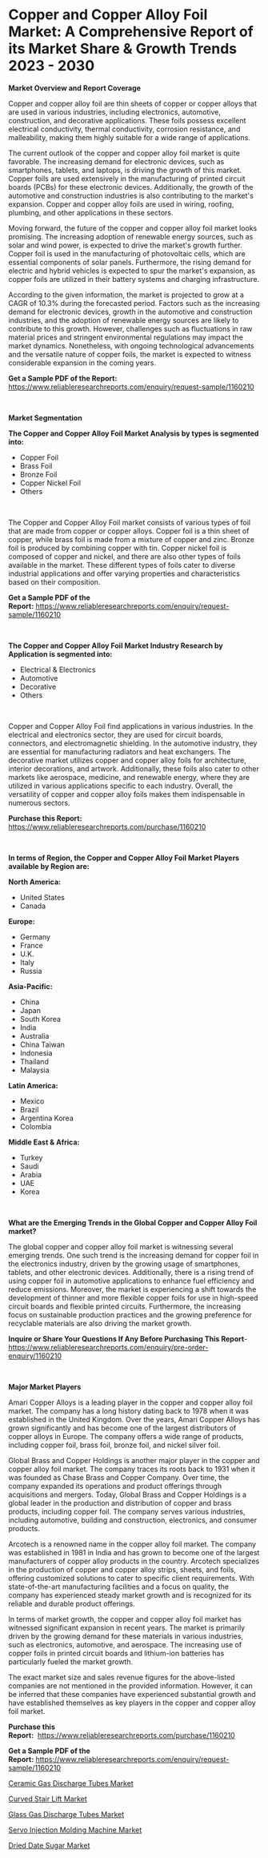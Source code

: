 <p><h1>Copper and Copper Alloy Foil Market: A Comprehensive Report of its Market Share & Growth Trends 2023 - 2030</h1></p><p><strong>Market Overview and Report Coverage</strong></p>
<p><p>Copper and copper alloy foil are thin sheets of copper or copper alloys that are used in various industries, including electronics, automotive, construction, and decorative applications. These foils possess excellent electrical conductivity, thermal conductivity, corrosion resistance, and malleability, making them highly suitable for a wide range of applications.</p><p>The current outlook of the copper and copper alloy foil market is quite favorable. The increasing demand for electronic devices, such as smartphones, tablets, and laptops, is driving the growth of this market. Copper foils are used extensively in the manufacturing of printed circuit boards (PCBs) for these electronic devices. Additionally, the growth of the automotive and construction industries is also contributing to the market's expansion. Copper and copper alloy foils are used in wiring, roofing, plumbing, and other applications in these sectors.</p><p>Moving forward, the future of the copper and copper alloy foil market looks promising. The increasing adoption of renewable energy sources, such as solar and wind power, is expected to drive the market's growth further. Copper foil is used in the manufacturing of photovoltaic cells, which are essential components of solar panels. Furthermore, the rising demand for electric and hybrid vehicles is expected to spur the market's expansion, as copper foils are utilized in their battery systems and charging infrastructure.</p><p>According to the given information, the market is projected to grow at a CAGR of 10.3% during the forecasted period. Factors such as the increasing demand for electronic devices, growth in the automotive and construction industries, and the adoption of renewable energy sources are likely to contribute to this growth. However, challenges such as fluctuations in raw material prices and stringent environmental regulations may impact the market dynamics. Nonetheless, with ongoing technological advancements and the versatile nature of copper foils, the market is expected to witness considerable expansion in the coming years.</p></p>
<p><strong>Get a Sample PDF of the Report:</strong> <a href="https://www.reliableresearchreports.com/enquiry/request-sample/1160210">https://www.reliableresearchreports.com/enquiry/request-sample/1160210</a></p>
<p>&nbsp;</p>
<p><strong>Market Segmentation</strong></p>
<p><strong>The Copper and Copper Alloy Foil Market Analysis by types is segmented into:</strong></p>
<p><ul><li>Copper Foil</li><li>Brass Foil</li><li>Bronze Foil</li><li>Copper Nickel Foil</li><li>Others</li></ul></p>
<p>&nbsp;</p>
<p><p>The Copper and Copper Alloy Foil market consists of various types of foil that are made from copper or copper alloys. Copper foil is a thin sheet of copper, while brass foil is made from a mixture of copper and zinc. Bronze foil is produced by combining copper with tin. Copper nickel foil is composed of copper and nickel, and there are also other types of foils available in the market. These different types of foils cater to diverse industrial applications and offer varying properties and characteristics based on their composition.</p></p>
<p><strong>Get a Sample PDF of the Report:</strong>&nbsp;<a href="https://www.reliableresearchreports.com/enquiry/request-sample/1160210">https://www.reliableresearchreports.com/enquiry/request-sample/1160210</a></p>
<p>&nbsp;</p>
<p><strong>The Copper and Copper Alloy Foil Market Industry Research by Application is segmented into:</strong></p>
<p><ul><li>Electrical & Electronics</li><li>Automotive</li><li>Decorative</li><li>Others</li></ul></p>
<p>&nbsp;</p>
<p><p>Copper and Copper Alloy Foil find applications in various industries. In the electrical and electronics sector, they are used for circuit boards, connectors, and electromagnetic shielding. In the automotive industry, they are essential for manufacturing radiators and heat exchangers. The decorative market utilizes copper and copper alloy foils for architecture, interior decorations, and artwork. Additionally, these foils also cater to other markets like aerospace, medicine, and renewable energy, where they are utilized in various applications specific to each industry. Overall, the versatility of copper and copper alloy foils makes them indispensable in numerous sectors.</p></p>
<p><strong>Purchase this Report:</strong>&nbsp; <a href="https://www.reliableresearchreports.com/purchase/1160210">https://www.reliableresearchreports.com/purchase/1160210</a></p>
<p>&nbsp;</p>
<p><strong>In terms of Region, the Copper and Copper Alloy Foil Market Players available by Region are:</strong></p>
<p>
    <p> <strong> North America: </strong>
        <ul>
            <li>United States</li>
            <li>Canada</li>
        </ul>
        </p> 
    <p> <strong> Europe: </strong>
        <ul>
            <li>Germany</li>
            <li>France</li>
            <li>U.K.</li>
            <li>Italy</li>
            <li>Russia</li>
        </ul>
        </p> 
    <p> <strong> Asia-Pacific: </strong>
        <ul>
            <li>China</li>
            <li>Japan</li>
            <li>South Korea</li>
            <li>India</li>
            <li>Australia</li>
            <li>China Taiwan</li>
            <li>Indonesia</li>
            <li>Thailand</li>
            <li>Malaysia</li>
        </ul>
        </p> 
    <p> <strong> Latin America: </strong>
        <ul>
            <li>Mexico</li>
            <li>Brazil</li>
            <li>Argentina Korea</li>
            <li>Colombia</li>
        </ul>
        </p> 
    <p> <strong> Middle East & Africa: </strong>
        <ul>
            <li>Turkey</li>
            <li>Saudi</li>
            <li>Arabia</li>
            <li>UAE</li>
            <li>Korea</li>
        </ul>
    </p>
    </p>
<p>&nbsp;</p>
<p><strong>What are the Emerging Trends in the Global Copper and Copper Alloy Foil market?</strong></p>
<p><p>The global copper and copper alloy foil market is witnessing several emerging trends. One such trend is the increasing demand for copper foil in the electronics industry, driven by the growing usage of smartphones, tablets, and other electronic devices. Additionally, there is a rising trend of using copper foil in automotive applications to enhance fuel efficiency and reduce emissions. Moreover, the market is experiencing a shift towards the development of thinner and more flexible copper foils for use in high-speed circuit boards and flexible printed circuits. Furthermore, the increasing focus on sustainable production practices and the growing preference for recyclable materials are also driving the market growth.</p></p>
<p><strong>Inquire or Share Your Questions If Any Before Purchasing This Report</strong>- <a href="https://www.reliableresearchreports.com/enquiry/pre-order-enquiry/1160210">https://www.reliableresearchreports.com/enquiry/pre-order-enquiry/1160210</a></p>
<p>&nbsp;</p>
<p><strong>Major Market Players</strong></p>
<p><p>Amari Copper Alloys is a leading player in the copper and copper alloy foil market. The company has a long history dating back to 1978 when it was established in the United Kingdom. Over the years, Amari Copper Alloys has grown significantly and has become one of the largest distributors of copper alloys in Europe. The company offers a wide range of products, including copper foil, brass foil, bronze foil, and nickel silver foil.</p><p>Global Brass and Copper Holdings is another major player in the copper and copper alloy foil market. The company traces its roots back to 1931 when it was founded as Chase Brass and Copper Company. Over time, the company expanded its operations and product offerings through acquisitions and mergers. Today, Global Brass and Copper Holdings is a global leader in the production and distribution of copper and brass products, including copper foil. The company serves various industries, including automotive, building and construction, electronics, and consumer products.</p><p>Arcotech is a renowned name in the copper alloy foil market. The company was established in 1981 in India and has grown to become one of the largest manufacturers of copper alloy products in the country. Arcotech specializes in the production of copper and copper alloy strips, sheets, and foils, offering customized solutions to cater to specific client requirements. With state-of-the-art manufacturing facilities and a focus on quality, the company has experienced steady market growth and is recognized for its reliable and durable product offerings.</p><p>In terms of market growth, the copper and copper alloy foil market has witnessed significant expansion in recent years. The market is primarily driven by the growing demand for these materials in various industries, such as electronics, automotive, and aerospace. The increasing use of copper foils in printed circuit boards and lithium-ion batteries has particularly fueled the market growth.</p><p>The exact market size and sales revenue figures for the above-listed companies are not mentioned in the provided information. However, it can be inferred that these companies have experienced substantial growth and have established themselves as key players in the copper and copper alloy foil market.</p></p>
<p><strong>Purchase this Report:</strong>&nbsp;&nbsp;<a href="https://www.reliableresearchreports.com/purchase/1160210">https://www.reliableresearchreports.com/purchase/1160210</a></p>
<p></p>
<p><strong>Get a Sample PDF of the Report:</strong>&nbsp;<a href="https://www.reliableresearchreports.com/enquiry/request-sample/1160210">https://www.reliableresearchreports.com/enquiry/request-sample/1160210</a></p>
<p><p><a href="https://github.com/Chiragrp22/Market-Research-Report-List-1/blob/main/ceramic-gas-discharge-tubes-market.md">Ceramic Gas Discharge Tubes Market</a></p><p><a href="https://medium.com/@hugthess010/curved-stair-lift-market-size-growth-forecast-2023-2030-d45fa19b5c7d">Curved Stair Lift Market</a></p><p><a href="https://github.com/ChiragRP21/Market-Research-Report-List-1/blob/main/glass-gas-discharge-tubes-market.md">Glass Gas Discharge Tubes Market</a></p><p><a href="https://medium.com/@moribenton733320/servo-injection-molding-machine-market-size-growth-forecast-2023-2030-44cb59af2eda">Servo Injection Molding Machine Market</a></p><p><a href="https://www.linkedin.com/pulse/dried-date-sugar-market-research-report-provides-thorough-6kvae/">Dried Date Sugar Market</a></p></p>